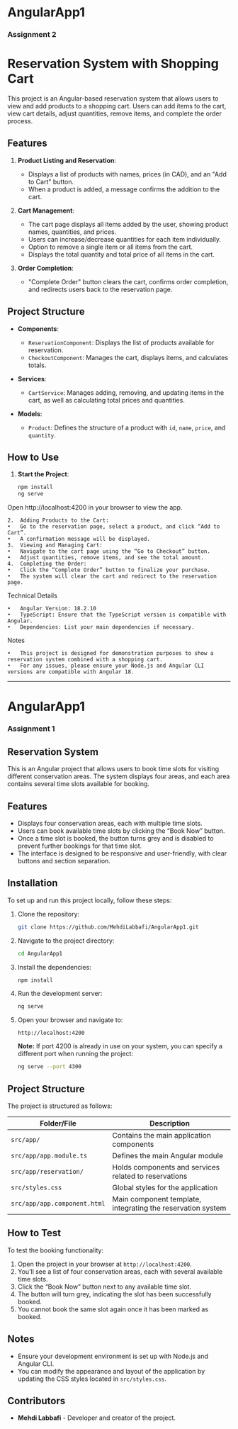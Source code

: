 # AngularApp1
### Assignment 2

# Reservation System with Shopping Cart

This project is an Angular-based reservation system that allows users to view and add products to a shopping cart. Users can add items to the cart, view cart details, adjust quantities, remove items, and complete the order process.

## Features

1. **Product Listing and Reservation**:
   - Displays a list of products with names, prices (in CAD), and an "Add to Cart" button.
   - When a product is added, a message confirms the addition to the cart.

2. **Cart Management**:
   - The cart page displays all items added by the user, showing product names, quantities, and prices.
   - Users can increase/decrease quantities for each item individually.
   - Option to remove a single item or all items from the cart.
   - Displays the total quantity and total price of all items in the cart.

3. **Order Completion**:
   - "Complete Order" button clears the cart, confirms order completion, and redirects users back to the reservation page.

## Project Structure

- **Components**:
  - `ReservationComponent`: Displays the list of products available for reservation.
  - `CheckoutComponent`: Manages the cart, displays items, and calculates totals.

- **Services**:
  - `CartService`: Manages adding, removing, and updating items in the cart, as well as calculating total prices and quantities.

- **Models**:
  - `Product`: Defines the structure of a product with `id`, `name`, `price`, and `quantity`.

## How to Use

1. **Start the Project**:
   ```bash
   npm install
   ng serve
   ```

Open http://localhost:4200 in your browser to view the app.

	2.	Adding Products to the Cart:
	•	Go to the reservation page, select a product, and click “Add to Cart”.
	•	A confirmation message will be displayed.
	3.	Viewing and Managing Cart:
	•	Navigate to the cart page using the “Go to Checkout” button.
	•	Adjust quantities, remove items, and see the total amount.
	4.	Completing the Order:
	•	Click the “Complete Order” button to finalize your purchase.
	•	The system will clear the cart and redirect to the reservation page.

Technical Details

	•	Angular Version: 18.2.10
	•	TypeScript: Ensure that the TypeScript version is compatible with Angular.
	•	Dependencies: List your main dependencies if necessary.

Notes

	•	This project is designed for demonstration purposes to show a reservation system combined with a shopping cart.
	•	For any issues, please ensure your Node.js and Angular CLI versions are compatible with Angular 18.


-------------------------------------------------------------------------------------------------------------------------
# AngularApp1
### Assignment 1

## Reservation System

This is an Angular project that allows users to book time slots for visiting different conservation areas. The system displays four areas, and each area contains several time slots available for booking.

## Features

- Displays four conservation areas, each with multiple time slots.
- Users can book available time slots by clicking the “Book Now” button.
- Once a time slot is booked, the button turns grey and is disabled to prevent further bookings for that time slot.
- The interface is designed to be responsive and user-friendly, with clear buttons and section separation.

## Installation

To set up and run this project locally, follow these steps:

1. Clone the repository:
   ```bash
   git clone https://github.com/MehdiLabbafi/AngularApp1.git
   ```

2. Navigate to the project directory:
   ```bash
   cd AngularApp1
   ```

3. Install the dependencies:
   ```bash
   npm install
   ```

4. Run the development server:
   ```bash
   ng serve
   ```

5. Open your browser and navigate to:
   ```
   http://localhost:4200
   ```
   **Note:** If port 4200 is already in use on your system, you can specify a different port when running the project:
   ```bash
   ng serve --port 4300
   ```

## Project Structure

The project is structured as follows:

| Folder/File              | Description                                        |
|--------------------------|----------------------------------------------------|
| `src/app/`                | Contains the main application components           |
| `src/app/app.module.ts`   | Defines the main Angular module                    |
| `src/app/reservation/`    | Holds components and services related to reservations|
| `src/styles.css`          | Global styles for the application                  |
| `src/app/app.component.html` | Main component template, integrating the reservation system|

## How to Test

To test the booking functionality:

1. Open the project in your browser at `http://localhost:4200`.
2. You’ll see a list of four conservation areas, each with several available time slots.
3. Click the “Book Now” button next to any available time slot.
4. The button will turn grey, indicating the slot has been successfully booked.
5. You cannot book the same slot again once it has been marked as booked.

## Notes

- Ensure your development environment is set up with Node.js and Angular CLI.
- You can modify the appearance and layout of the application by updating the CSS styles located in `src/styles.css`.

## Contributors

- **Mehdi Labbafi** - Developer and creator of the project.
